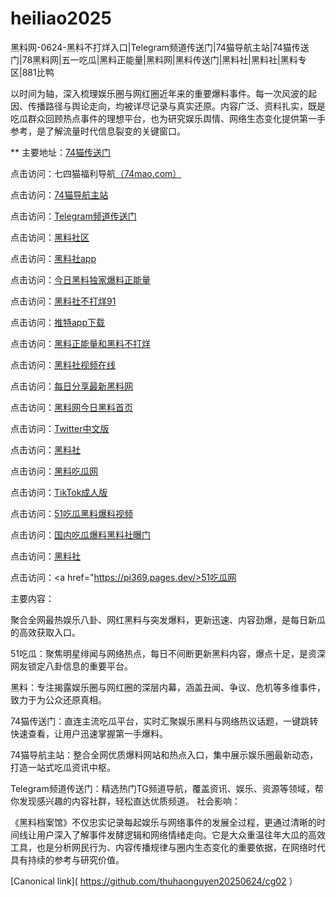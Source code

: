 # heiliao2025
黑料网-0624-黑料不打烊入口|Telegram频道传送门|74猫导航主站|74猫传送门|78黑料网|五一吃瓜|黑料正能量|黑料网|黑料传送门|黑料社|黑料社|黑料专区|881比鸭

以时间为轴，深入梳理娱乐圈与网红圈近年来的重要爆料事件。每一次风波的起因、传播路径与舆论走向，均被详尽记录与真实还原。内容广泛、资料扎实，既是吃瓜群众回顾热点事件的理想平台，也为研究娱乐舆情、网络生态变化提供第一手参考，是了解流量时代信息裂变的关键窗口。

** 主要地址：<a href="https://74mao.com/">74猫传送门</a>

点击访问：七四猫福利导航<a href="https://74mao.com/">（74mao.com）</a>

点击访问：<a href="https://74mao.com/">74猫导航主站</a>

点击访问：<a href="https://74mao.com/">Telegram频道传送门</a>

点击访问：<a href="https://hl383.pages.dev/">黑料社区</a>

点击访问：<a href="https://hl377.pages.dev/">黑料社app</a>

点击访问：<a href="https://hl373.pages.dev/">今日黑料独家爆料正能量</a>

点击访问：<a href="https://hls-39.pages.dev/">黑料社不打烊91</a>

点击访问：<a href="https://tt-50.pages.dev/">推特app下载<a>

点击访问：<a href="https://hl395.pages.dev/">黑料正能量和黑料不打烊</a>

点击访问：<a href="https://pi69-01.pages.dev/">黑料社视频在线</a>

点击访问：<a href="https://hl391.pages.dev//">每日分享最新黑料网</a>

点击访问：<a href="https://hl388.pages.dev/">黑料网今日黑料首页</a>

点击访问：<a href="https://pi72-01.pages.dev/">Twitter中文版</a>

点击访问：<a href="https://hl410-s2i.pages.dev/">黑料社</a>

点击访问：<a href="https://hl404.pages.dev/">黑料吃瓜网</a>

点击访问：<a href="https://pi54.pages.dev/">TikTok成人版</a>

点击访问：<a href="https://pi21.pages.dev/">51吃瓜黑料爆料视频</a>

点击访问：<a href="https://hl426.pages.dev/">国内吃瓜爆料黑料社曝门</a>

点击访问：<a href="https://pi11-1.pages.dev/">黑料社</a>

点击访问：<a href="https://pi369.pages.dev/>51吃瓜网</a>

主要内容：

聚合全网最热娱乐八卦、网红黑料与突发爆料，更新迅速、内容劲爆，是每日新瓜的高效获取入口。

51吃瓜：聚焦明星绯闻与网络热点，每日不间断更新黑料内容，爆点十足，是资深网友锁定八卦信息的重要平台。

黑料：专注揭露娱乐圈与网红圈的深层内幕，涵盖丑闻、争议、危机等多维事件，致力于为公众还原真相。

74猫传送门：直连主流吃瓜平台，实时汇聚娱乐黑料与网络热议话题，一键跳转快速查看，让用户迅速掌握第一手爆料。

74猫导航主站：整合全网优质爆料网站和热点入口，集中展示娱乐圈最新动态，打造一站式吃瓜资讯中枢。

Telegram频道传送门：精选热门TG频道导航，覆盖资讯、娱乐、资源等领域，帮你发现感兴趣的内容社群，轻松直达优质频道。
社会影响：

《黑料档案馆》不仅忠实记录每起娱乐与网络事件的发展全过程，更通过清晰的时间线让用户深入了解事件发酵逻辑和网络情绪走向。它是大众重温往年大瓜的高效工具，也是分析网民行为、内容传播规律与圈内生态变化的重要依据，在网络时代具有持续的参考与研究价值。


[Canonical link]( https://github.com/thuhaonguyen20250624/cg02 ）
